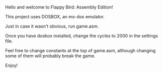 Hello and welcome to Flappy Bird: Assembly Edition!

This project uses DOSBOX, an ms-dos emulator.

Just in case it wasn't obvious, run game.asm.

Once you have dosbox installed, change the cycles to 2000 in the settings file.

Feel free to change constants at the top of game.asm, although changing some of them will probably break the game.

Enjoy!
